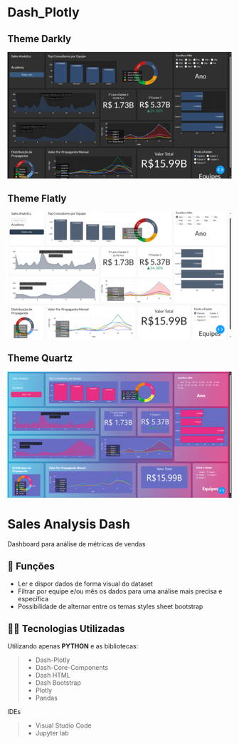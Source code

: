 # Dash_Plotly

## Theme Darkly
![PROJETO SALES_site_dark](https://github.com/rrssouza/Dash_Plotly/blob/main/img/Darkly.png)

## Theme Flatly
![PROJETO SALES_site_dark](https://github.com/rrssouza/Dash_Plotly/blob/main/img/Flatly.png)

## Theme Quartz
![PROJETO SALES_site_dark](https://github.com/rrssouza/Dash_Plotly/blob/main/img/Quartz.png)


# Sales Analysis Dash

Dashboard para análise de métricas de vendas

## 🔧 Funções

- Ler e dispor dados de forma visual do dataset
- Filtrar por equipe e/ou mês os dados para uma análise mais precisa e específica
- Possibilidade de alternar entre os temas styles sheet bootstrap

## 👨‍💻 Tecnologias Utilizadas

Utilizando apenas **PYTHON** e as bibliotecas:
> - Dash-Plotly
> - Dash-Core-Components
> - Dash HTML
> - Dash Bootstrap
> - Plotly
> - Pandas

IDEs
> - Visual Studio Code
> - Jupyter lab

